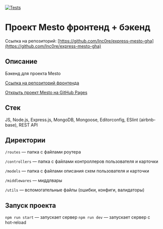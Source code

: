 [![Tests](../../actions/workflows/tests-14-sprint.yml/badge.svg)](../../actions/workflows/tests-14-sprint.yml)

# Проект Mesto фронтенд + бэкенд

Ссылка на репозиторий: [https://github.com/Inc0re/express-mesto-gha](https://github.com/Inc0re/express-mesto-gha)

## **Описание**

Бэкенд для проекта Mesto

[Ссылка на репозиторий фронтенда](https://github.com/Inc0re/react-mesto-auth)

[Открыть проект Mesto на GitHub Pages](https://inc0re.github.io/react-mesto-auth/)

## Стек

JS, Node.js, Express.js, MongoDB, Mongoose, Editorconfig, ESlint (airbnb-base), REST API

## Директории

`/routes` — папка с файлами роутера

`/controllers` — папка с файлами контроллеров пользователя и карточки

`/models` — папка с файлами описания схем пользователя и карточки

`/middlewares` — миддлвары

`/utils` — вспомогательные файлы (ошибки, конфиги, валидаторы)

## Запуск проекта

`npm run start` — запускает сервер
`npm run dev` — запускает сервер с hot-reload
